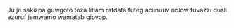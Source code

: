 Ju je sakizpa guwgoto toza litlam rafdata futeg aciinuuv nolow fuvazzi dusli ezuruf jemwamo wamatab gipvop.